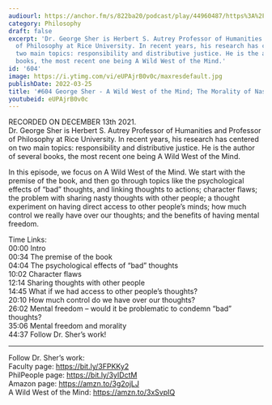 ```yaml
---
audiourl: https://anchor.fm/s/822ba20/podcast/play/44960487/https%3A%2F%2Fd3ctxlq1ktw2nl.cloudfront.net%2Fstaging%2F2021-11-16%2F7f2cb001-9ce0-4a64-3379-47e15a304325.m4a
category: Philosophy
draft: false
excerpt: 'Dr. George Sher is Herbert S. Autrey Professor of Humanities and Professor
  of Philosophy at Rice University. In recent years, his research has centered on
  two main topics: responsibility and distributive justice. He is the author of several
  books, the most recent one being A Wild West of the Mind.'
id: '604'
image: https://i.ytimg.com/vi/eUPAjrB0v0c/maxresdefault.jpg
publishDate: 2022-03-25
title: '#604 George Sher - A Wild West of the Mind; The Morality of Nasty Thoughts'
youtubeid: eUPAjrB0v0c
---
```

<div class="timelinks">

RECORDED ON DECEMBER 13th 2021.  
Dr. George Sher is Herbert S. Autrey Professor of Humanities and Professor of Philosophy at Rice University. In recent years, his research has centered on two main topics: responsibility and distributive justice. He is the author of several books, the most recent one being A Wild West of the Mind.

In this episode, we focus on A Wild West of the Mind. We start with the premise of the book, and then go through topics like the psychological effects of “bad” thoughts, and linking thoughts to actions; character flaws; the problem with sharing nasty thoughts with other people; a thought experiment on having direct access to other people’s minds; how much control we really have over our thoughts; and the benefits of having mental freedom.

Time Links:  
<time>00:00</time> Intro  
<time>00:34</time> The premise of the book  
<time>04:04</time> The psychological effects of “bad” thoughts  
<time>10:02</time> Character flaws  
<time>12:14</time> Sharing thoughts with other people  
<time>14:45</time> What if we had access to other people’s thoughts?  
<time>20:10</time> How much control do we have over our thoughts?  
<time>26:02</time> Mental freedom – would it be problematic to condemn “bad” thoughts?  
<time>35:06</time> Mental freedom and morality  
<time>44:37</time> Follow Dr. Sher’s work!

---

Follow Dr. Sher’s work:  
Faculty page: https://bit.ly/3FPKKy2  
PhilPeople page: https://bit.ly/3yIDctM  
Amazon page: https://amzn.to/3g2ojLJ  
A Wild West of the Mind: https://amzn.to/3xSvpIQ
</div>

